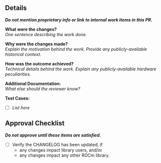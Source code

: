 ## Details
___Do not mention proprietary info or link to internal work items in this PR.___

**What were the changes?**  
_One sentence describing the work done._

**Why were the changes made?**  
_Explain the motivation behind the work. Provide any publicly-available historical context._

**How was the outcome achieved?**  
_Technical details behind the work. Explain any publicly-available hardware peculiarities._

**Additional Documentation:**  
_What else should the reviewer know?_

**Test Cases:**
- [ ] _List here_

## Approval Checklist
___Do not approve until these items are satisfied.___
- [ ] Verify the CHANGELOG has been updated, if
  - any changes impact library users, and/or
  - any changes impact any other ROCm library.
